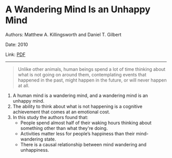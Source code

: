 # A Wandering Mind Is an Unhappy Mind


Authors: Matthew A. Killingsworth and Daniel T. Gilbert

Date: 2010

Link: [PDF](https://renevanmaarsseveen.nl/wp-content/uploads/overig8/Wandering%20mind%20is%20an%20unhappy%20mind%20-%20Killingsworth%20and%20Gilber%202010.pdf)

-----

> Unlike other animals, human beings spend a lot of time thinking about what is not going on around them, contemplating events that happened in the past, might happen in the future, or will never happen at all.  

1. A human mind is a wandering mind, and a wandering mind is an unhappy mind.
2. The ability to think about what is not happening is a cognitive achievement that comes at an emotional cost.
3. In this study the authors found that:
    * People spend almost half of their waking hours thinking about something other than what they're doing.
    * Activities matter less for people’s happiness than their mind-wandering state.
    * There is a causal relationship between mind wandering and unhappiness.
